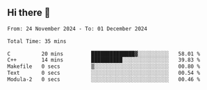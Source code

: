 ## Hi there 👋

<!--
**thethepai/thethepai** is a ✨ _special_ ✨ repository because its `README.md` (this file) appears on your GitHub profile.

Here are some ideas to get you started:

- 🔭 I’m currently working on ...
- 🌱 I’m currently learning ...
- 👯 I’m looking to collaborate on ...
- 🤔 I’m looking for help with ...
- 💬 Ask me about ...
- 📫 How to reach me: ...
- 😄 Pronouns: ...
- ⚡ Fun fact: ...
-->

<!--START_SECTION:waka-->

```txt
From: 24 November 2024 - To: 01 December 2024

Total Time: 35 mins

C          20 mins         ██████████████▓░░░░░░░░░░   58.01 %
C++        14 mins         ██████████░░░░░░░░░░░░░░░   39.83 %
Makefile   0 secs          ▒░░░░░░░░░░░░░░░░░░░░░░░░   00.80 %
Text       0 secs          ░░░░░░░░░░░░░░░░░░░░░░░░░   00.54 %
Modula-2   0 secs          ░░░░░░░░░░░░░░░░░░░░░░░░░   00.46 %
```

<!--END_SECTION:waka-->
